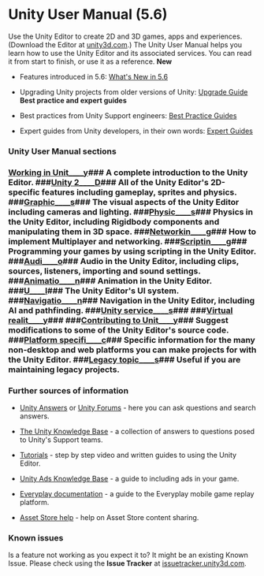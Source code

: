  
# Unity User Manual (5.6) 
 Use the Unity Editor to create 2D and 3D games, apps and experiences. (Download the Editor at [unity3d.com](http://unity3d.com/unity).) The Unity User Manual helps you learn how to use the Unity Editor and its associated services. You can read it from start to finish, or use it as a reference. __New__ 

*  Features introduced in 5.6: [What's New in 5.6](http://docs.google.com/WhatsNew56) 

*  Upgrading Unity projects from older versions of Unity: [Upgrade Guide](http://docs.google.com/UpgradeGuides) __Best practice and expert guides__ 

*  Best practices from Unity Support engineers: [Best Practice Guides](http://docs.google.com/BestPracticeGuides) 

*  Expert guides from Unity developers, in their own words: [Expert Guides](http://docs.google.com/ExpertGuides) 
### Unity User Manual sections 
### __[Working in Unit____y](http://docs.google.com/UnityOverview)__### A complete introduction to the Unity Editor. ###____[Unity 2____D](http://docs.google.com/Unity2D)### All of the Unity Editor's 2D-specific features including gameplay, sprites and physics. ###__[Graphic____s](http://docs.google.com/Graphics)__### The visual aspects of the Unity Editor including cameras and lighting. ###____[Physic____s](http://docs.google.com/PhysicsSection)### Physics in the Unity Editor, including Rigidbody components and manipulating them in 3D space. ###__[Networkin____g](http://docs.google.com/UNet)__### How to implement Multiplayer and networking. ###____[Scriptin____g](http://docs.google.com/ScriptingSection)### Programming your games by using scripting in the Unity Editor. ###__[Audi____o](http://docs.google.com/Audio)__### Audio in the Unity Editor, including clips, sources, listeners, importing and sound settings. ###____[Animatio____n](http://docs.google.com/AnimationSection)### Animation in the Unity Editor. ###__[U____I](http://docs.google.com/UISystem)__### The Unity Editor's UI system. ###____[Navigatio____n](http://docs.google.com/Navigation)### Navigation in the Unity Editor, including AI and pathfinding. ###__[Unity service____s](http://docs.google.com/UnityServices)__### ###____[Virtual realit____y](http://docs.google.com/VROverview)### ###__[Contributing to Unit____y](http://docs.google.com/ContributingToUnity)__### Suggest modifications to some of the Unity Editor's source code. ###____[Platform specifi____c](http://docs.google.com/PlatformSpecific)### Specific information for the many non-desktop and web platforms you can make projects for with the Unity Editor. ###____[Legacy topic____s](http://docs.google.com/LegacyTopics)### Useful if you are maintaining legacy projects. 
### Further sources of information 

*  [Unity Answers](http://answers.unity3d.com/) or [Unity Forums](http://forum.unity3d.com/) - here you can ask questions and search answers. 

*  [The Unity Knowledge Base](https://support.unity3d.com) - a collection of answers to questions posed to Unity's Support teams. 

*  [Tutorials](http://unity3d.com/learn/tutorials) - step by step video and written guides to using the Unity Editor. 

*  [Unity Ads Knowledge Base](http://unityads.unity3d.com/help/index) - a guide to including ads in your game. 

*  [Everyplay documentation](https://developers.everyplay.com/documentation) - a guide to the Everyplay mobile game replay platform. 

*  [Asset Store help](http://unity3d.com/asset-store/help) - help on Asset Store content sharing. 
### Known issues 
 Is a feature not working as you expect it to? It might be an existing Known Issue. Please check using the __Issue Tracker__ at [issuetracker.unity3d.com](https://issuetracker.unity3d.com).